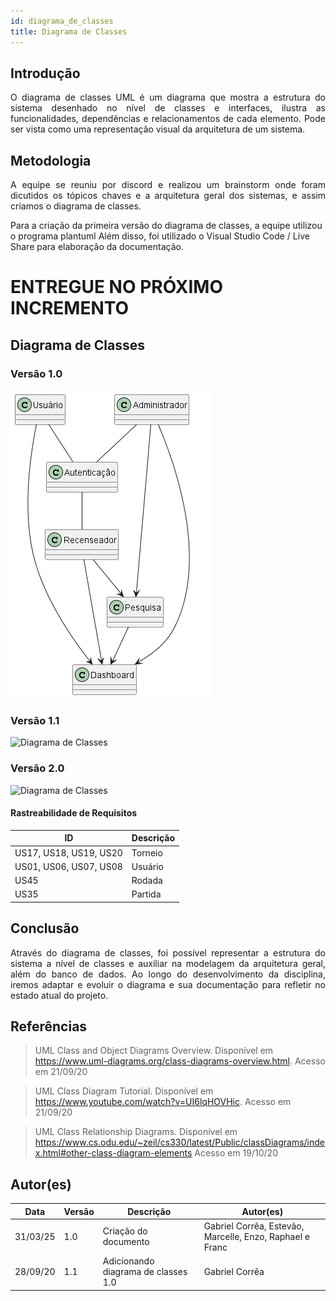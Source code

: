 ```yaml
---
id: diagrama_de_classes
title: Diagrama de Classes
---
```


## Introdução

<p align = "justify">
O diagrama de classes UML é um diagrama que mostra a estrutura do sistema desenhado no nível de classes e interfaces, ilustra as funcionalidades, dependências e relacionamentos de cada elemento. Pode ser vista como uma representação visual da arquitetura de um sistema. 
</p>

## Metodologia

<p align = "justify">
A equipe se reuniu por discord e realizou um brainstorm onde foram dicutidos os tópicos chaves e a arquitetura geral dos sistemas, e assim criamos o diagrama de classes.

Para a criação da primeira versão do diagrama de classes, a equipe utilizou o programa plantuml Além disso, foi utilizado o Visual Studio Code / Live Share para elaboração da documentação.
</p>

# ENTREGUE NO PRÓXIMO INCREMENTO
## Diagrama de Classes

### Versão 1.0



![![Diagrama de Classes](../assets/Diagrama_de_Classes/diagrama_de_classes.png)](../assets/Diagrama_de_Classes/diagrama_de_classes.png)

### Versão 1.1
![![Diagrama de Classes](../assets/diagrama_de_classes/diagrama_de_classes_1.1.png)](../assets/diagrama_de_classes/diagrama_de_classes_1.1.png)


### Versão 2.0

![![Diagrama de Classes](../assets/diagrama_de_classes/diagrama_de_classes_1.1.png)](../assets/diagrama_de_classes/diagrama_de_classes_2.0.png)


#### Rastreabilidade de Requisitos

| ID|Descrição|
|---|---|
|US17, US18, US19, US20|Torneio|
|US01, US06, US07, US08|Usuário|
|US45|Rodada|
|US35|Partida|

## Conclusão

<p align = "justify">
Através do diagrama de classes, foi possível representar a estrutura do sistema a nível de classes e auxiliar na modelagem da arquitetura geral, além do banco de dados. Ao longo do desenvolvimento da disciplina, iremos adaptar e evoluir o diagrama e sua documentação para refletir no estado atual do projeto.
</p>

## Referências

> UML Class and Object Diagrams Overview. Disponível em https://www.uml-diagrams.org/class-diagrams-overview.html. Acesso em 21/09/20

> UML Class Diagram Tutorial. Disponível em https://www.youtube.com/watch?v=UI6lqHOVHic. Acesso em 21/09/20

> UML Class Relationship Diagrams. Disponível em https://www.cs.odu.edu/~zeil/cs330/latest/Public/classDiagrams/index.html#other-class-diagram-elements Acesso em 19/10/20

## Autor(es)

| Data | Versão | Descrição | Autor(es) |
| -- | -- | -- | -- |
| 31/03/25 | 1.0 | Criação do documento | Gabriel Corrêa, Estevão, Marcelle, Enzo, Raphael e Franc |
| 28/09/20 | 1.1 | Adicionando diagrama de classes 1.0 | Gabriel Corrêa |
